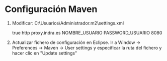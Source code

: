 Configuración Maven
===================

1. Modificar:
	C:\Usuarios\Administrador\.m2\settings.xml

	<settings>
		<proxies>
			<proxy>
				<active>true</active>
				<protocol>http</protocol>
				<host>proxy.indra.es</host>
				<username>NOMBRE_USUARIO</username>
				<password>PASSWORD_USUARIO</password>		
				<port>8080</port>
			</proxy>
		</proxies>
	</settings>

2. Actualizar fichero de configuración en Eclipse. Ir a Window -> Preferences -> Maven -> User settings y especificar la ruta del fichero y hacer clic en "Update settings"
	


